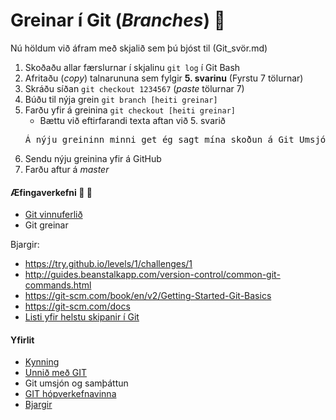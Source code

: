 # Greinar í Git (_Branches_) :deciduous_tree:

Nú höldum við áfram með skjalið sem þú bjóst til (Git_svör.md)
1. Skoðaðu allar færslurnar í skjalinu ```git log``` í Git Bash 
2. Afritaðu (*copy*) talnarununa sem fylgir **5. svarinu** (Fyrstu 7 tölurnar)
3. Skráðu síðan ```git checkout 1234567``` (*paste* tölurnar 7)
4. Búðu til nýja grein ```git branch [heiti greinar]``` 
5. Farðu yfir á greinina ```git checkout [heiti greinar]```
	* Bættu við eftirfarandi texta aftan við 5. svarið
	<pre>Á nýju greininn minni get ég sagt mína skoðun á Git Umsjónarkerfinu... :wink: </pre>
6. Sendu nýju greinina yfir á GitHub
7. Farðu aftur á *master*

#### Æfingaverkefni :running: :running:
* [Git vinnuferlið](Vinnuferli.md)
* Git greinar

Bjargir:
* https://try.github.io/levels/1/challenges/1
* http://guides.beanstalkapp.com/version-control/common-git-commands.html
* https://git-scm.com/book/en/v2/Getting-Started-Git-Basics
* https://git-scm.com/docs
* [Listi yfir helstu skipanir í Git](Lesefni/github-git-cheat-sheet.pdf)

#### Yfirlit
* [Kynning](README.md)
* [Unnið með GIT](Git.md)
* Git umsjón og samþáttun
* [GIT hópverkefnavinna](Hópverkefnavinna.md)
* [Bjargir](Bjargir.md)